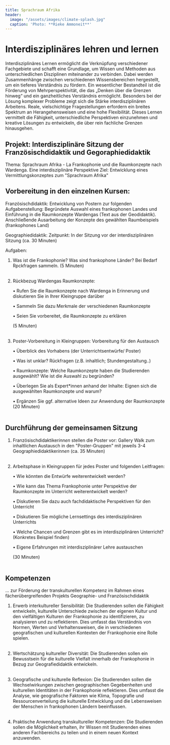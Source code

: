 ```yaml
---
title: Sprachraum Afrika
header:
  image: "/assets/images/climate-splash.jpg"
  caption: 'Photo: **Rieke Ammoneit**'
---
```



# Interdisziplinäres lehren und lernen

Interdisziplinäres Lernen ermöglicht die Verknüpfung verschiedener Fachgebiete und schafft eine Grundlage, um Wissen und Methoden aus unterschiedlichen Disziplinen miteinander zu verbinden. Dabei werden Zusammenhänge zwischen verschiedenen Wissensbereichen hergestellt, um ein tieferes Verständnis zu fördern. Ein wesentlicher Bestandteil ist die Förderung von Mehrperspektivität, die das „Denken über die Grenzen hinweg“ und ein ganzheitliches Verständnis ermöglicht.
Besonders bei der Lösung komplexer Probleme zeigt sich die Stärke interdisziplinären Arbeitens. Reale, vielschichtige Fragestellungen erfordern ein breites Spektrum an Herangehensweisen und eine hohe Flexibilität. Dieses Lernen vermittelt die Fähigkeit, unterschiedliche Perspektiven einzunehmen und kreative Lösungen zu entwickeln, die über rein fachliche Grenzen hinausgehen.

## Projekt: Interdisziplinäre Sitzung der Französischdidaktik und Gegoraphiedidaktik 
Thema: Sprachraum Afrika - La Frankophonie und die Raumkonzepte nach Wardenga. Eine interdisziplinäre Perspektive
Ziel: Entwicklung eines Vermittlungskonzeptes zum "Sprachraum Afrika"

## Vorbereitung in den einzelnen Kursen:

Französischdidaktik: 
Entwicklung von Postern zur folgenden Aufgabenstellung: Begründete Auswahl eines frankophonen Landes und Einführung in die Raumkonzepte Wardengas (Text aus der Geodidaktik). Anschließende Ausarbeitung der Konzepte des gewählten Raumbeispiels (frankophones Land)  

Geographiedidaktik: 
Zeitpunkt: In der Sitzung vor der interdisziplinären Sitzung (ca. 30 Minuten) 

Aufgaben:

1. Was ist die Frankophonie? Was sind frankophone Länder? Bei Bedarf Rpckfragen sammeln. 
  (5 Minuten) <br><br>



2. Rückbezug Wardengas Raumkonzepte:
   
    •	Rufen Sie die Raumkonzepte nach Wardenga in Erinnerung und diskutieren Sie in Ihrer Kleingruppe darüber
  
    •	Sammeln Sie dazu Merkmale der verschiedenen Raumkonzepte 
  
    •	Seien Sie vorbereitet, die Raumkonzepte zu erklären 
  
    (5 Minuten) <br><br>

  

3. Poster-Vorbereitung in Kleingruppen: Vorbereitung für den Austausch
   
    •	Überblick des Vorhabens (der Unterrichtsentwürfe/ Poster)
  
    •	Was ist unklar? Rückfragen (z.B. inhaltlich; Stundengestaltung..)
  
    •	Raumkonzepte: Welche Raumkonzepte haben die Studierenden ausgewählt? Wie ist die Auswahl zu begründen?
  
    •	Überlegen Sie als Expert*innen anhand der Inhalte: Eignen sich die ausgewählten Raumkonzepte und warum? 
  
    •	Ergänzen Sie ggf. alternative Ideen zur Anwendung der Raumkonzepte 
    (20 Minuten) <br><br>
  

## Durchführung der gemeinsamen Sitzung

1. Französischdidaktiker*innen* stellen die Poster vor: Gallery Walk zum inhaltlichen Austausch in den "Poster-Gruppen" mit jeweils 3-4 Geographiedidaktiker*innen* (ca. 35 Minuten)<br><br>

   
   
2. Arbeitsphase in Kleingruppen für jedes Poster und folgenden Leitfragen:

   • Wie könnten die Entwürfe weiterentwickelt werden?
   
   • Wie kann das Thema Frankophonie unter Perspektive der Raumkonzepte im Unterricht weiterentwickelt werden?
   
   • Diskutieren Sie dazu auch fachdidaktische Perspektiven für den Unterricht
   
   • Diskutieren Sie mögliche Lernsettings des interdisziplinären Unterrichts
   
   • Welche Chancen und Grenzen gibt es im interdisziplinären Unterricht? (Konkretes Beispiel finden)
   
   • Eigene Erfahrungen mit interdisziplinärer Lehre austauschen
   
   (30 Minuten) <br><br>


## Kompetenzen 
... zur Förderung der transkulturellen Kompetenz im Rahmen eines fächerübergreifenden Projekts Geographie- und Französischdidaktik

1.	Erwerb interkultureller Sensibilität: Die Studierenden sollen die Fähigkeit entwickeln, kulturelle Unterschiede zwischen der eigenen Kultur und den vielfältigen Kulturen der Frankophonie zu identifizieren, zu analysieren und zu reflektieren. Dies umfasst das Verständnis von Normen, Werten und Verhaltensweisen, die in verschiedenen geografischen und kulturellen Kontexten der Frankophonie eine Rolle spielen.<br><br>
   
2.	Wertschätzung kultureller Diversität: Die Studierenden sollen ein Bewusstsein für die kulturelle Vielfalt innerhalb der Frankophonie in Bezug zur Geografiedidaktik entwickeln.<br><br>
   
3.	Geografische und kulturelle Reflexion: Die Studierenden sollen die Wechselwirkungen zwischen geographischen Gegebenheiten und kulturellen Identitäten in der Frankophonie reflektieren. Dies umfasst die Analyse, wie geografische Faktoren wie Klima, Topografie und Ressourcenverteilung die kulturelle Entwicklung und die Lebensweisen der Menschen in frankophonen Ländern beeinflussen.<br><br>
   
4.	Praktische Anwendung transkultureller Kompetenzen: Die Studierenden sollen die Möglichkeit erhalten, ihr Wissen mit Studierenden eines anderen Fachbereichs zu teilen und in einem neuen Kontext anzuwenden.<br><br>


